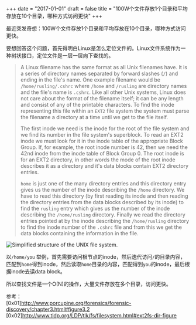 +++
date = "2017-01-01"
draft = false
title = "100W个文件存放1个目录和平均存放在10个目录，哪种方式访问更快" 
+++

最近突发奇想：100W个文件存放1个目录和平均存放在10个目录，哪种方式访问更快。

要想回答这个问题，首先得明白Linux是怎么定位文件的。Linux文件系统作为一种树状接口，定位文件是一层一层向下查找的。

>A Linux filename has the same format as all Unix  filenames have. It is a series of directory names separated by forward slashes (`/`) and ending in the file's name. One example filename would be `/home/rusling/.cshrc` where `/home` and `/rusling` are directory names and the file's name is `.cshrc`. Like all other Unix  systems, Linux does not care about the format of the filename itself; it can be any length and consist of any of the printable characters. To find the inode representing this file within an `EXT2` file system the system must parse the filename a directory at a time until we get to the file itself.
>
>The first inode we need is the inode for the root of the file system and we find its number in the file system's superblock. To read an EXT2 inode we must look for it in the inode table of the appropriate Block Group. If, for example, the root inode number is 42, then we need the 42nd inode from the inode table of Block Group 0. The root inode is for an EXT2 directory, in other words the mode of the root inode describes it as a directory and it's data blocks contain EXT2 directory entries.
>
>`home` is just one of the many directory entries and this directory entry gives us the number of the inode describing the `/home` directory. We have to read this directory (by first reading its inode and then reading the directory entries from the data blocks described by its inode) to find the `rusling` entry which gives us the number of the inode describing the `/home/rusling` directory. Finally we read the directory entries pointed at by the inode describing the `/home/rusling` directory to find the inode number of the `.cshrc` file and from this we get the data blocks containing the information in the file.


![ Simplified structure of the UNIX file system.](http://www.porcupine.org/forensics/forensic-discovery/figure3.2.gif)

以`/home/you` 举例，首先需要访问根节点的inode，然后迭代访问`/`的目录内容，匹配到`home`得到inode，然后读取`home`目录的内容，匹配得到`you`的inode，最后根据inode去读data block。

所以查找文件是一个O(N)的操作，大量文件存放在多个目录，访问更快。

参考：  
[0x01]http://www.porcupine.org/forensics/forensic-discovery/chapter3.html#figure3.2  
[0x02]http://www.tldp.org/LDP/tlk/fs/filesystem.html#ext2fs-dir-figure

